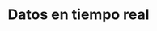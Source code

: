 ---
title: 'Datos en tiempo real'
id: 2
description: 'Explicación Serverless computing'
pubDate: 'Jul 01 2023'
heroImage: '/blog-placeholder-1.jpg'
---